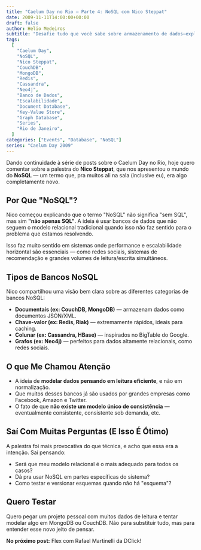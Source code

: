 ```yaml
---
title: "Caelum Day no Rio – Parte 4: NoSQL com Nico Steppat"
date: 2009-11-11T14:00:00+00:00
draft: false
author: Helio Medeiros
subtitle: "Desafie tudo que você sabe sobre armazenamento de dados—explore o movimento revolucionário NoSQL que abandona garantias ACID por escala massiva, flexibilidade e performance na era emergente de big data"
tags:
  [
    "Caelum Day",
    "NoSQL",
    "Nico Steppat",
    "CouchDB",
    "MongoDB",
    "Redis",
    "Cassandra",
    "Neo4j",
    "Banco de Dados",
    "Escalabilidade",
    "Document Database",
    "Key-Value Store",
    "Graph Database",
    "Series",
    "Rio de Janeiro",
  ]
categories: ["Events", "Database", "NoSQL"]
series: "Caelum Day 2009"
---
```


Dando continuidade à série de posts sobre o Caelum Day no Rio, hoje quero comentar sobre a palestra do **Nico Steppat**, que nos apresentou o mundo do **NoSQL** — um termo que, pra muitos ali na sala (inclusive eu), era algo completamente novo.

## Por Que "NoSQL"?

Nico começou explicando que o termo "NoSQL" não significa "sem SQL", mas sim **"não apenas SQL"**. A ideia é usar bancos de dados que não seguem o modelo relacional tradicional quando isso não faz sentido para o problema que estamos resolvendo.

Isso faz muito sentido em sistemas onde performance e escalabilidade horizontal são essenciais — como redes sociais, sistemas de recomendação e grandes volumes de leitura/escrita simultâneos.

## Tipos de Bancos NoSQL

Nico compartilhou uma visão bem clara sobre as diferentes categorias de bancos NoSQL:

- **Documentais (ex: CouchDB, MongoDB)** — armazenam dados como documentos JSON/XML.
- **Chave-valor (ex: Redis, Riak)** — extremamente rápidos, ideais para caching.
- **Colunar (ex: Cassandra, HBase)** — inspirados no BigTable do Google.
- **Grafos (ex: Neo4j)** — perfeitos para dados altamente relacionais, como redes sociais.

## O que Me Chamou Atenção

- A ideia de **modelar dados pensando em leitura eficiente**, e não em normalização.
- Que muitos desses bancos já são usados por grandes empresas como Facebook, Amazon e Twitter.
- O fato de que **não existe um modelo único de consistência** — eventualmente consistente, consistente sob demanda, etc.

## Saí Com Muitas Perguntas (E Isso É Ótimo)

A palestra foi mais provocativa do que técnica, e acho que essa era a intenção. Saí pensando:

- Será que meu modelo relacional é o mais adequado para todos os casos?
- Dá pra usar NoSQL em partes específicas do sistema?
- Como testar e versionar esquemas quando não há "esquema"?

## Quero Testar

Quero pegar um projeto pessoal com muitos dados de leitura e tentar modelar algo em MongoDB ou CouchDB. Não para substituir tudo, mas para entender esse novo jeito de pensar.

**No próximo post:** Flex com Rafael Martinelli da DClick!
